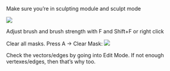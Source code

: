 Make sure you’re in sculpting module and sculpt mode

![](https://i.imgur.com/Lm5vaTd.png)

Adjust brush and brush strength with F and Shift+F or right click

Clear all masks. Press A → Clear Mask:
![](https://i.imgur.com/HBIwvtA.png)

Check the vectors/edges by going into Edit Mode. If not enough vertexes/edges, then that’s why too.